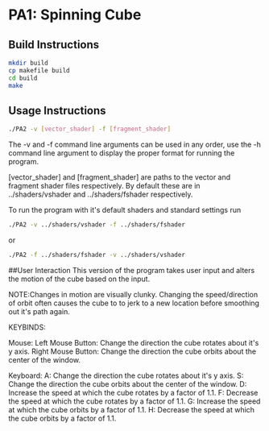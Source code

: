 # PA1: Spinning Cube

## Build Instructions

```bash
mkdir build
cp makefile build
cd build
make
```

## Usage Instructions
```bash
./PA2 -v [vector_shader] -f [fragment_shader]
```

The -v and -f command line arguments can be used in any order, use the -h command line argument to display the proper format for running the program.

[vector_shader] and [fragment_shader] are paths to the vector and fragment shader files respectively. By default these are in ../shaders/vshader and ../shaders/fshader respectively.

To run the program with it's default shaders and standard settings run
```bash
./PA2 -v ../shaders/vshader -f ../shaders/fshader
```
or
```bash
./PA2 -f ../shaders/fshader -v ../shaders/vshader
```

##User Interaction
This version of the program takes user input and alters the motion of the cube based on the input.

NOTE:Changes in motion are visually clunky.  Changing the speed/direction of orbit often causes the cube to to jerk to a new location before smoothing out it's path again.

KEYBINDS:

Mouse:
Left Mouse Button: Change the direction the cube rotates about it's y axis.
Right Mouse Button: Change the direction the cube orbits about the center of the window.

Keyboard:
A: Change the direction the cube rotates about it's y axis.
S: Change the direction the cube orbits about the center of the window.
D: Increase the speed at which the cube rotates by a factor of 1.1.
F: Decrease the speed at which the cube rotates by a factor of 1.1.
G: Increase the speed at which the cube orbits by a factor of 1.1.
H: Decrease the speed at which the cube orbits by a factor of 1.1.

